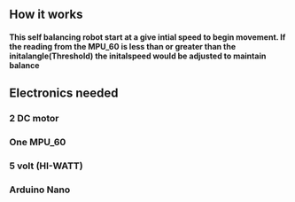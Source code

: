 ## How it works

#### This self balancing robot start at a give intial speed to begin movement. If the reading from the MPU_60 is less than or greater than the initalangle(Threshold) the initalspeed would be adjusted to maintain balance

## Electronics needed

### 2 DC motor

### One MPU_60

### 5 volt (HI-WATT)

### Arduino Nano
